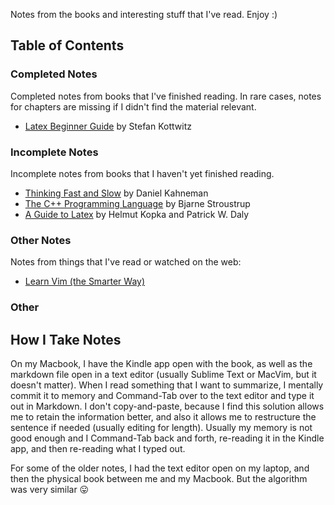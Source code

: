 Notes from the books and interesting stuff that I've read. Enjoy :)

## Table of Contents

### Completed Notes
Completed notes from books that I've finished reading. In rare cases, notes for chapters are missing if I didn't find the material relevant.

* [Latex Beginner Guide](latex-beginner-guide.markdown) by Stefan Kottwitz

### Incomplete Notes

Incomplete notes from books that I haven't yet finished reading.

* [Thinking Fast and Slow](thinking-fast-and-slow.markdown) by Daniel Kahneman
* [The C++ Programming Language](cpp-programming-language.markdown) by Bjarne Stroustrup
* [A Guide to Latex](guide-to-latex.markdown) by Helmut Kopka and Patrick W. Daly

### Other Notes
Notes from things that I've read or watched on the web:
* [Learn Vim (the Smarter Way)](learn-vim.markdown)

### Other

## How I Take Notes

On my Macbook, I have the Kindle app open with the book, as well as the markdown file open in a text editor (usually Sublime Text or MacVim, but it doesn't matter). When I read something that I want to summarize, I mentally commit it to memory and Command-Tab over to the text editor and type it out in Markdown. I don't copy-and-paste, because I find this solution allows me to retain the information better, and also it allows me to restructure the sentence if needed (usually editing for length). Usually my memory is not good enough and I Command-Tab back and forth, re-reading it in the Kindle app, and then re-reading what I typed out.

For some of the older notes, I had the text editor open on my laptop, and then the physical book between me and my Macbook. But the algorithm was very similar 😛
